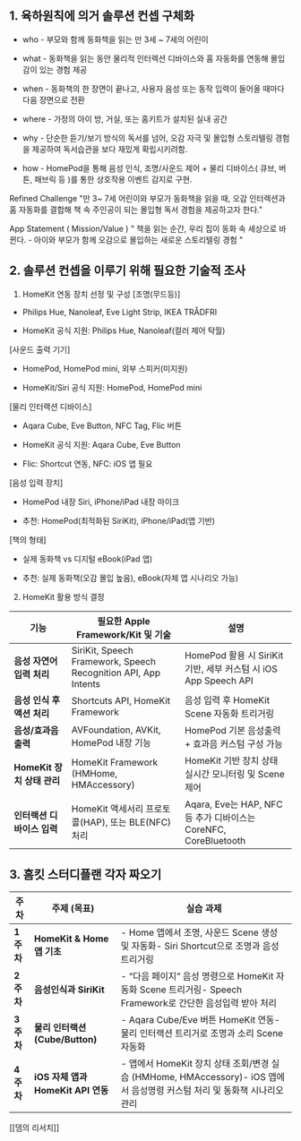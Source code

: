 
## 1. 육하원칙에 의거 솔루션 컨셉 구체화

- who - 부모와 함께 동화책을 읽는 만 3세 ~ 7세의 어린이
  
- what - 동화책을 읽는 동안 물리적 인터렉션 디바이스와 홈 자동화를 연동해 몰입감이 있는 경험 제공
  
- when - 동화책의 한 장면이 끝나고, 사용자 음성 또는 동작 입력이 들어올 때마다 다음 장면으로 전환
  
- where - 가정의 아이 방, 거실, 또는 홈키트가 설치된 실내 공간
  
- why - 단순한 듣기/보기 방식의 독서를 넘어, 오감 자극 및 몰입형 스토리텔링 경험을 제공하여 독서습관을 보다 재밌게 확립시키려함.
  
- how - HomePod을 통해 음성 인식, 조명/사운드 제어 + 물리 디바이스( 큐브, 버튼, 패브릭 등 )를 통한 상호작용 이벤트 감지로 구현.

Refined Challenge
"만 3~ 7세 어린이와 부모가 동화책을 읽을 때, 오감 인터렉션과 홈 자동화를 결합해 책 속 주인공이 되는 몰입형 독서 경험을 제공하고자 한다."

App Statement ( Mission/Value )
" 책을 읽는 순간, 우리 집이 동화 속 세상으로 바뀐다. - 아이와 부모가 함께 오감으로 몰입하는 새로운 스토리텔링 경험 "
## 2. 솔루션 컨셉을 이루기 위해 필요한 기술적 조사

1) HomeKit 연동 장치 선정 및 구성
[조명(무드등)]
- Philips Hue, Nanoleaf, Eve Light Strip, IKEA TRÅDFRI

- HomeKit 공식 지원: Philips Hue, Nanoleaf(컬러 제어 탁월)

[사운드 출력 기기]

- HomePod, HomePod mini, 외부 스피커(미지원)

- HomeKit/Siri 공식 지원: HomePod, HomePod mini

[물리 인터랙션 디바이스]

- Aqara Cube, Eve Button, NFC Tag, Flic 버튼

- HomeKit 공식 지원: Aqara Cube, Eve Button

- Flic: Shortcut 연동, NFC: iOS 앱 필요


[음성 입력 장치]

- HomePod 내장 Siri, iPhone/iPad 내장 마이크

- 추천: HomePod(최적화된 SiriKit), iPhone/iPad(앱 기반)

  

[책의 형태]

- 실제 동화책 vs 디지털 eBook(iPad 앱)

- 추천: 실제 동화책(오감 몰입 높음), eBook(자체 앱 시나리오 가능)

2) HomeKit 활용 방식 결정

| **기능**               | **필요한 Apple Framework/Kit 및 기술**                               | **설명**                                                 |
| -------------------- | -------------------------------------------------------------- | ------------------------------------------------------ |
| **음성 자연어 입력 처리**     | SiriKit, Speech Framework, Speech Recognition API, App Intents | HomePod 활용 시 SiriKit 기반, 세부 커스텀 시 iOS App Speech API   |
| **음성 인식 후 액션 처리**    | Shortcuts API, HomeKit Framework                               | 음성 입력 후 HomeKit Scene 자동화 트리거링                         |
| **음성/효과음 출력**        | AVFoundation, AVKit, HomePod 내장 기능                             | HomePod 기본 음성출력 + 효과음 커스텀 구성 가능                        |
| **HomeKit 장치 상태 관리** | HomeKit Framework (HMHome, HMAccessory)                        | HomeKit 기반 장치 상태 실시간 모니터링 및 Scene 제어                   |
| **인터랙션 디바이스 입력**     | HomeKit 액세서리 프로토콜(HAP), 또는 BLE(NFC) 처리                         | Aqara, Eve는 HAP, NFC 등 추가 디바이스는 CoreNFC, CoreBluetooth |


## 3. 홈킷 스터디플랜 각자 짜오기

| **주차**  | **주제 (목표)**                  | **실습 과제**                                                                             |
| ------- | ---------------------------- | ------------------------------------------------------------------------------------- |
| **1주차** | **HomeKit & Home 앱 기초**      | - Home 앱에서 조명, 사운드 Scene 생성 및 자동화- Siri Shortcut으로 조명과 음성 트리거링                        |
| **2주차** | **음성인식과 SiriKit**            | - “다음 페이지” 음성 명령으로 HomeKit 자동화 Scene 트리거링- Speech Framework로 간단한 음성입력 받아 처리           |
| **3주차** | **물리 인터랙션 (Cube/Button)**    | - Aqara Cube/Eve 버튼 HomeKit 연동- 물리 인터랙션 트리거로 조명과 소리 Scene 자동화                         |
| **4주차** | **iOS 자체 앱과 HomeKit API 연동** | - 앱에서 HomeKit 장치 상태 조회/변경 실습 (HMHome, HMAccessory)- iOS 앱에서 음성명령 커스텀 처리 및 동화책 시나리오 관리 |

[[뎀의 리서치]]